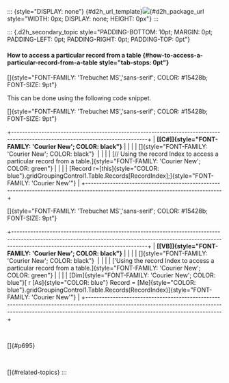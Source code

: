 ::: {style="DISPLAY: none"}
[](ms-xhelp:///?Id=d2h_url_template){#d2h_url_template}![](!package_url!){#d2h_package_url style="WIDTH: 0px; DISPLAY: none; HEIGHT: 0px"}
:::

::: {.d2h_secondary_topic style="PADDING-BOTTOM: 10pt; MARGIN: 0pt; PADDING-LEFT: 0pt; PADDING-RIGHT: 0pt; PADDING-TOP: 0pt"}
#### How to access a particular record from a table {#how-to-access-a-particular-record-from-a-table style="tab-stops: 0pt"}

[]{style="FONT-FAMILY: 'Trebuchet MS','sans-serif'; COLOR: #15428b; FONT-SIZE: 9pt"} 

This can be done using the following code snippet.

[]{style="FONT-FAMILY: 'Trebuchet MS','sans-serif'; COLOR: #15428b; FONT-SIZE: 9pt"} 

+-------------------------------------------------------------------------------------------------------------------------------+
| **[\[C#\]]{style="FONT-FAMILY: 'Courier New'; COLOR: black"}**                                                                |
|                                                                                                                               |
| []{style="FONT-FAMILY: 'Courier New'; COLOR: black"}                                                                          |
|                                                                                                                               |
| [// Using the record Index to access a particular record from a table.]{style="FONT-FAMILY: 'Courier New'; COLOR: green"}     |
|                                                                                                                               |
| [Record r=[this]{style="COLOR: blue"}.gridGroupingControl1.Table.Records\[RecordIndex\];]{style="FONT-FAMILY: 'Courier New'"} |
+-------------------------------------------------------------------------------------------------------------------------------+

[]{style="FONT-FAMILY: 'Trebuchet MS','sans-serif'; COLOR: #15428b; FONT-SIZE: 9pt"} 

+-------------------------------------------------------------------------------------------------------------------------------------------------------------------------------------------------------------+
| **[\[VB\]]{style="FONT-FAMILY: 'Courier New'; COLOR: black"}**                                                                                                                                              |
|                                                                                                                                                                                                             |
| []{style="FONT-FAMILY: 'Courier New'; COLOR: black"}                                                                                                                                                        |
|                                                                                                                                                                                                             |
| [\'Using the record Index to access a particular record from a table.]{style="FONT-FAMILY: 'Courier New'; COLOR: green"}                                                                                    |
|                                                                                                                                                                                                             |
| [Dim]{style="FONT-FAMILY: 'Courier New'; COLOR: blue"}[ r [As]{style="COLOR: blue"} Record = [Me]{style="COLOR: blue"}.gridGroupingControl1.Table.Records(RecordIndex)]{style="FONT-FAMILY: 'Courier New'"} |
+-------------------------------------------------------------------------------------------------------------------------------------------------------------------------------------------------------------+

 

[]{#p695} 

 

[]{#related-topics}
:::
